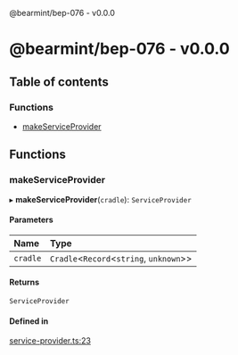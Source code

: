 @bearmint/bep-076 - v0.0.0

# @bearmint/bep-076 - v0.0.0

## Table of contents

### Functions

- [makeServiceProvider](README.md#makeserviceprovider)

## Functions

### makeServiceProvider

▸ **makeServiceProvider**(`cradle`): `ServiceProvider`

#### Parameters

| Name | Type |
| :------ | :------ |
| `cradle` | `Cradle`<`Record`<`string`, `unknown`\>\> |

#### Returns

`ServiceProvider`

#### Defined in

[service-provider.ts:23](https://github.com/bearmint/bearmint/blob/main/packages/bep-076/source/service-provider.ts#L23)

